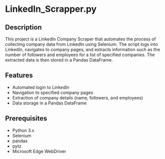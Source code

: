# LinkedIn_Scrapper.py

## Description

This project is a LinkedIn Company Scraper that automates the process of collecting company data from LinkedIn using Selenium. The script logs into LinkedIn, navigates to company pages, and extracts information such as the number of followers and employees for a list of specified companies. The extracted data is then stored in a Pandas DataFrame.

## Features

- Automated login to LinkedIn
- Navigation to specified company pages
- Extraction of company details (name, followers, and employees)
- Data storage in a Pandas DataFrame

## Prerequisites

- Python 3.x
- Selenium
- pandas
- pytz
- Microsoft Edge WebDriver
